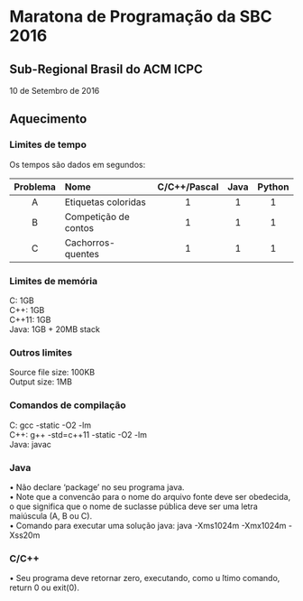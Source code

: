 # Maratona de Programação da SBC 2016
## Sub-Regional Brasil do ACM ICPC
10 de Setembro de 2016

## Aquecimento

### Limites de tempo

Os tempos são dados em segundos:

| Problema | Nome                 | C/C++/Pascal | Java | Python |
|:--------:|:---------------------|:------------:|:----:|:------:|
| A        | Etiquetas coloridas  | 1            | 1    | 1      |
| B        | Competição de contos | 1            | 1    | 1      |
| C        | Cachorros-quentes    | 1            | 1    | 1      |


### Limites de memória

 C: 1GB  
 C++: 1GB  
 C++11: 1GB  
 Java: 1GB + 20MB stack  

### Outros limites

 Source file size: 100KB  
 Output size: 1MB

### Comandos de compilação

 C: gcc -static -O2 -lm  
 C++: g++ -std=c++11 -static -O2 -lm  
 Java: javac  

### Java

• Não declare ‘package’ no seu programa java.  
• Note que a convencão para o nome do arquivo fonte deve ser obedecida, o que significa que o nome de suclasse pública deve ser uma letra maiúscula (A, B ou C).  
• Comando para executar uma solução java: java -Xms1024m -Xmx1024m -Xss20m  

### C/C++

• Seu programa deve retornar zero, executando, como u ́ltimo comando, return 0 ou exit(0).  
